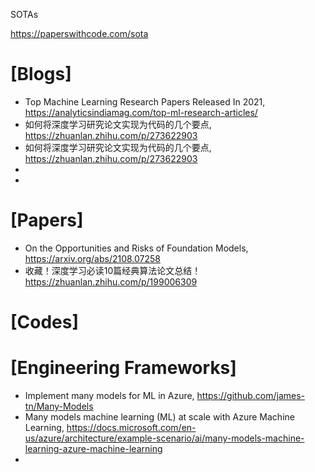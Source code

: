 SOTAs

https://paperswithcode.com/sota


# [Blogs]
+ Top Machine Learning Research Papers Released In 2021, https://analyticsindiamag.com/top-ml-research-articles/
+ 如何将深度学习研究论文实现为代码的几个要点, https://zhuanlan.zhihu.com/p/273622903
+ 如何将深度学习研究论文实现为代码的几个要点, https://zhuanlan.zhihu.com/p/273622903
+ 
+ 

# [Papers]
+ On the Opportunities and Risks of Foundation Models, https://arxiv.org/abs/2108.07258
+ 收藏！深度学习必读10篇经典算法论文总结！https://zhuanlan.zhihu.com/p/199006309

# [Codes]


# [Engineering Frameworks]
+ Implement many models for ML in Azure, https://github.com/james-tn/Many-Models
+ Many models machine learning (ML) at scale with Azure Machine Learning, https://docs.microsoft.com/en-us/azure/architecture/example-scenario/ai/many-models-machine-learning-azure-machine-learning
+ 
